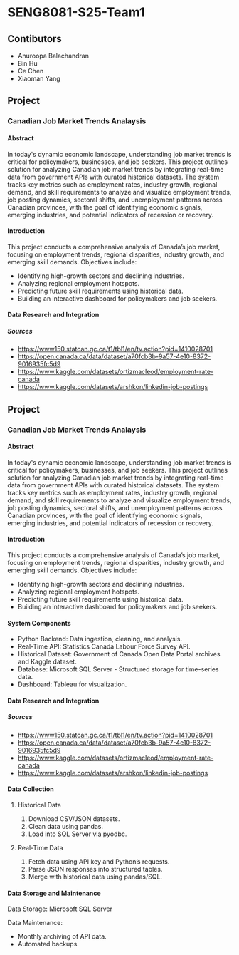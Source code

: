 # SENG8081-S25-Team1
## Contibutors
* Anuroopa Balachandran
* Bin Hu
* Ce Chen
* Xiaoman Yang

## Project
### Canadian Job Market Trends Analaysis 

#### Abstract
In today's dynamic economic landscape, understanding job market trends is critical for policymakers, businesses, and job seekers. This project outlines solution for analyzing Canadian job market trends by integrating real-time data from government APIs with curated historical datasets. The system tracks key metrics such as employment rates, industry growth, regional demand, and skill requirements to analyze and visualize employment trends, job posting dynamics, sectoral shifts, and unemployment patterns across Canadian provinces, with the goal of identifying economic signals, emerging industries, and potential indicators of recession or recovery.

#### Introduction
This project conducts a comprehensive analysis of Canada’s job market, focusing on employment trends, regional disparities, industry growth, and emerging skill demands. Objectives include:
* Identifying high-growth sectors and declining industries.
* Analyzing regional employment hotspots.
* Predicting future skill requirements using historical data.
* Building an interactive dashboard for policymakers and job seekers.

#### Data Research and Integration

##### Sources
* https://www150.statcan.gc.ca/t1/tbl1/en/tv.action?pid=1410028701
* https://open.canada.ca/data/dataset/a70fcb3b-9a57-4e10-8372-9016935fc5d9
* https://www.kaggle.com/datasets/ortizmacleod/employment-rate-canada
* https://www.kaggle.com/datasets/arshkon/linkedin-job-postings

## Project
### Canadian Job Market Trends Analaysis 

#### Abstract
In today's dynamic economic landscape, understanding job market trends is critical for policymakers, businesses, and job seekers. This project outlines solution for analyzing Canadian job market trends by integrating real-time data from government APIs with curated historical datasets. The system tracks key metrics such as employment rates, industry growth, regional demand, and skill requirements to analyze and visualize employment trends, job posting dynamics, sectoral shifts, and unemployment patterns across Canadian provinces, with the goal of identifying economic signals, emerging industries, and potential indicators of recession or recovery.

#### Introduction
This project conducts a comprehensive analysis of Canada’s job market, focusing on employment trends, regional disparities, industry growth, and emerging skill demands. Objectives include:
* Identifying high-growth sectors and declining industries.
* Analyzing regional employment hotspots.
* Predicting future skill requirements using historical data.
* Building an interactive dashboard for policymakers and job seekers.

#### System Components
* Python Backend: Data ingestion, cleaning, and analysis.
* Real-Time API: Statistics Canada Labour Force Survey API.
* Historical Dataset: Government of Canada Open Data Portal archives and Kaggle dataset.
* Database: Microsoft SQL Server - Structured storage for time-series data.
* Dashboard: Tableau for visualization.

#### Data Research and Integration

##### Sources
* https://www150.statcan.gc.ca/t1/tbl1/en/tv.action?pid=1410028701
* https://open.canada.ca/data/dataset/a70fcb3b-9a57-4e10-8372-9016935fc5d9
* https://www.kaggle.com/datasets/ortizmacleod/employment-rate-canada
* https://www.kaggle.com/datasets/arshkon/linkedin-job-postings

#### Data Collection

1. Historical Data
    1. Download CSV/JSON datasets.
    2. Clean data using pandas.
    3. Load into SQL Server via pyodbc.

2. Real-Time Data
    1. Fetch data using API key and Python’s requests.
     2. Parse JSON responses into structured tables.
    3. Merge with historical data using pandas/SQL.

#### Data Storage and Maintenance

Data Storage: Microsoft SQL Server

Data Maintenance:

* Monthly archiving of API data.
* Automated backups.
